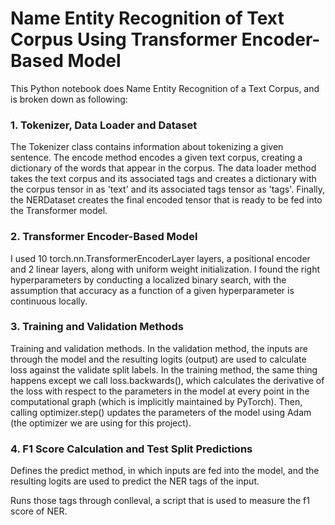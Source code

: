 # Name Entity Recognition of Text Corpus Using Transformer Encoder-Based Model

This Python notebook does Name Entity Recognition of a Text Corpus, and is broken down as following:

### 1. Tokenizer, Data Loader and Dataset

The Tokenizer class contains information about tokenizing a given sentence. The encode method encodes a given text corpus, creating a dictionary of the words that appear in the corpus. The data loader method takes the text corpus and its associated tags and creates a dictionary with the corpus tensor in as 'text' and its associated tags tensor as 'tags'. Finally, the NERDataset creates the final encoded tensor that is ready to be fed into the Transformer model.

### 2. Transformer Encoder-Based Model

I used 10 torch.nn.TransformerEncoderLayer layers, a positional encoder and 2 linear layers, along with uniform weight initialization. I found the right hyperparameters by conducting a localized binary search, with the assumption that accuracy as a function of a given hyperparameter is continuous locally.

### 3. Training and Validation Methods

Training and validation methods. In the validation method, the inputs are through the model and the resulting logits (output) are used to calculate loss against the validate split labels. In the training method, the same thing happens except we call loss.backwards(), which calculates the derivative of the loss with respect to the parameters in the model at every point in the computational graph (which is implicitly maintained by PyTorch). Then, calling optimizer.step() updates the parameters of the model using Adam (the optimizer we are using for this project).

### 4. F1 Score Calculation and Test Split Predictions

Defines the predict method, in which inputs are fed into the model, and the resulting logits are used to predict the NER tags of the input. 

Runs those tags through conlleval, a script that is used to measure the f1 score of NER. 
